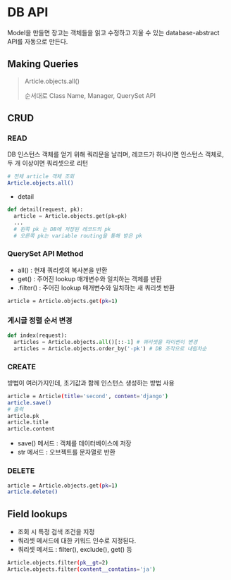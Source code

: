 # DB API

Model을 만들면 장고는 객체들을 읽고 수정하고 지울 수 있는 database-abstract API를 자동으로 만든다. 

## Making Queries

> Article.objects.all()
>
> 순서대로 Class Name, Manager, QuerySet API



## CRUD

### READ

DB 인스턴스 객체를 얻기 위해 쿼리문을 날리며, 레코드가 하나이면 인스턴스 객체로, 두 개 이상이면 쿼리셋으로 리턴

```bash
# 전체 article 객체 조회
Article.objects.all()
```

- detail

```python
def detail(request, pk):
  article = Article.objects.get(pk=pk)
  ...
  # 왼쪽 pk 는 DB에 저장된 레코드의 pk
  # 오른쪽 pk는 variable routing을 통해 받은 pk
```



### QuerySet API Method

- all() : 현재 쿼리셋의 복사본을 반환
- get() : 주어진 lookup 매개변수와 일치하는 객체를 반환
- .filter() : 주어진 lookup 매개변수와 일치하는 새 쿼리셋 반환

```bash
article = Article.objects.get(pk=1)
```



### 게시글 정렬 순서 변경

```python
def index(request):
  articles = Article.objects.all()[::-1] # 쿼리셋을 파이썬이 변경
  articles = Article.objects.order_by('-pk') # DB 조작으로 내림차순
```



### CREATE

방법이 여러가지인데, 초기값과 함께 인스턴스 생성하는 방법 사용

```bash
article = Article(title='second', content='django')
article.save()
# 출력
article.pk
article.title
article.content
```

- save() 메서드 : 객체를 데이터베이스에 저장
- str 메서드 : 오브젝트를 문자열로 반환



### DELETE

```bash
article = Article.objects.get(pk=1)
article.delete()
```



## Field lookups

- 조회 시 특정 검색 조건을 지정
- 쿼리셋 메서드에 대한 키워드 인수로 지정된다.
- 쿼리셋 메서드 : filter(), exclude(), get() 등

```bash
Article.objects.filter(pk__gt=2)
Article.objects.filter(content__contatins='ja')
```